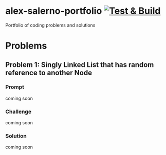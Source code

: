 # alex-salerno-portfolio [![Test & Build](https://github.com/8bitAlex/alex-salerno-portfolio/actions/workflows/gradle.yml/badge.svg?branch=main)](https://github.com/8bitAlex/alex-salerno-portfolio/actions/workflows/gradle.yml)
Portfolio of coding problems and solutions

# Problems
## Problem 1: Singly Linked List that has random reference to another Node
### Prompt
coming soon
### Challenge
coming soon
### Solution
coming soon
